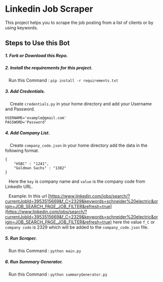 # Linkedin Job Scraper

This project helps you to scrape the job posting from a list of clients or by using keywords.

## Steps to Use this Bot


##### 1. Fork or Download this Repo.

##### 2. Install the requirements for this project.
&nbsp;&nbsp;&nbsp;Run this Command :
    `pip install -r requirements.txt`

##### 3. Add Credentials.
&nbsp;&nbsp;&nbsp; Create `credentials.py` in your home directory and add your Username and Password.

    USERNAME='example@gmail.com'
    PASSWORD='Password'


##### 4. Add Company List.
&nbsp;&nbsp;&nbsp; Create `company_code.json` in your home directory add the data in the following format.

    {
        "HSBC" : "1241",
        "Goldman Sachs" : "1382"
    }
&nbsp;&nbsp;&nbsp;Here the `key` is company name and `value` is the company code from LinkedIn URL.

&nbsp;&nbsp;&nbsp;Example: In this url [https://www.linkedin.com/jobs/search/?currentJobId=3953515669&f_C=2329&keywords=schneider%20electric&origin=JOB_SEARCH_PAGE_JOB_FILTER&refresh=true](https://www.linkedin.com/jobs/search/?currentJobId=3953515669&f_C=2329&keywords=schneider%20electric&origin=JOB_SEARCH_PAGE_JOB_FILTER&refresh=true) here the value `f_C` or `company code` is 2329 which will be added to the `company_code.json` file.


##### 5. Run Scraper.
&nbsp;&nbsp;&nbsp;Run this Command :
    `python main.py`


##### 6. Run Summary Generator.
&nbsp;&nbsp;&nbsp;Run this Command :
    `python summaryGenerator.py`
